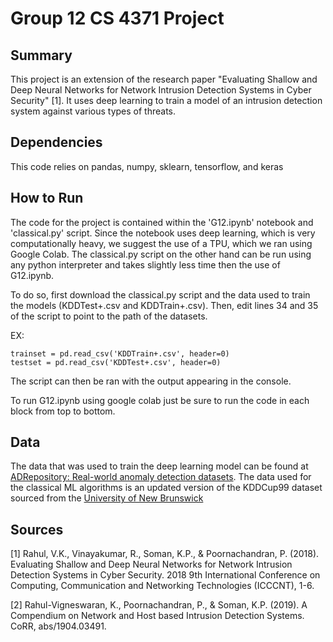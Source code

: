 # Group 12 CS 4371 Project

## Summary

This project is an extension of the research paper "Evaluating Shallow and Deep Neural Networks for Network Intrusion Detection Systems in Cyber Security" [1]. It uses deep learning to train a model of an intrusion detection system against various types of threats.

## Dependencies

This code relies on pandas, numpy, sklearn, tensorflow, and keras

## How to Run

The code for the project is contained within the 'G12.ipynb' notebook and 'classical.py' script. Since the notebook uses deep learning, which is very computationally heavy, we suggest the use of a TPU, which we ran using Google Colab. The classical.py script on the other hand can be run using any python interpreter and takes slightly less time then the use of G12.ipynb. 

To do so, first download the classical.py script and the data used to train the models (KDDTest+.csv and KDDTrain+.csv). Then, edit lines 34 and 35 of the script to point to the path of the datasets.

EX: 
```
trainset = pd.read_csv('KDDTrain+.csv', header=0)
testset = pd.read_csv('KDDTest+.csv', header=0)
```

The script can then be ran with the output appearing in the console.

To run G12.ipynb using google colab just be sure to run the code in each block from top to bottom.

## Data

The data that was used to train the deep learning model can be found at [ADRepository: Real-world anomaly detection datasets](https://github.com/GuansongPang/ADRepository-Anomaly-detection-datasets/blob/main/numerical%20data/DevNet%20datasets/celeba_baldvsnonbald_normalised.csv). The data used for the classical ML algorithms is an updated version of the KDDCup99 dataset sourced from the [University of New Brunswick](https://www.unb.ca/cic/datasets/nsl.html)

## Sources

[1] Rahul, V.K., Vinayakumar, R., Soman, K.P., & Poornachandran, P. (2018). Evaluating Shallow and Deep Neural Networks for Network Intrusion Detection Systems in Cyber Security. 2018 9th International Conference on Computing, Communication and Networking Technologies (ICCCNT), 1-6.

[2] Rahul-Vigneswaran, K., Poornachandran, P., & Soman, K.P. (2019). A Compendium on Network and Host based Intrusion Detection Systems. CoRR, abs/1904.03491.

